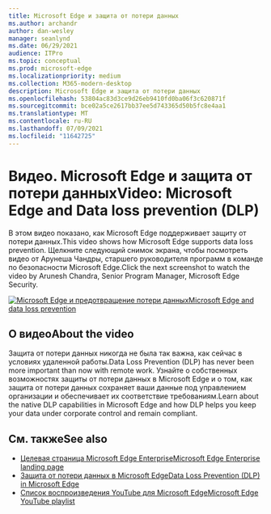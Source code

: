 ```yaml
---
title: Microsoft Edge и защита от потери данных
ms.author: archandr
author: dan-wesley
manager: seanlynd
ms.date: 06/29/2021
audience: ITPro
ms.topic: conceptual
ms.prod: microsoft-edge
ms.localizationpriority: medium
ms.collection: M365-modern-desktop
description: Microsoft Edge и защита от потери данных
ms.openlocfilehash: 53804ac83d3ce9d26eb9410fd0ba06f3c620871f
ms.sourcegitcommit: bce02a5ce2617bb37ee5d743365d50b5fc8e4aa1
ms.translationtype: MT
ms.contentlocale: ru-RU
ms.lasthandoff: 07/09/2021
ms.locfileid: "11642725"
---
```

# <a name="video-microsoft-edge-and-data-loss-prevention-dlp"></a><span data-ttu-id="932b9-103">Видео. Microsoft Edge и защита от потери данных</span><span class="sxs-lookup"><span data-stu-id="932b9-103">Video: Microsoft Edge and Data loss prevention (DLP)</span></span>

<span data-ttu-id="932b9-104">В этом видео показано, как Microsoft Edge поддерживает защиту от потери данных.</span><span class="sxs-lookup"><span data-stu-id="932b9-104">This video shows how Microsoft Edge supports data loss prevention.</span></span> <span data-ttu-id="932b9-105">Щелкните следующий снимок экрана, чтобы посмотреть видео от Арунеша Чандры, старшего руководителя программ в команде по безопасности Microsoft Edge.</span><span class="sxs-lookup"><span data-stu-id="932b9-105">Click the next screenshot to watch the video by Arunesh Chandra, Senior Program Manager, Microsoft Edge Security.</span></span>

[![ <span data-ttu-id="932b9-106">Microsoft Edge и предотвращение потери данных</span><span class="sxs-lookup"><span data-stu-id="932b9-106">Microsoft Edge and data loss prevention</span></span>](media/microsoft-edge-security-dlp/0.png)](http://www.youtube.com/watch?v=dLD04U9eTqg " Microsoft Edge and data loss prevention")

## <a name="about-the-video"></a><span data-ttu-id="932b9-107">О видео</span><span class="sxs-lookup"><span data-stu-id="932b9-107">About the video</span></span>

<span data-ttu-id="932b9-108">Защита от потери данных никогда не была так важна, как сейчас в условиях удаленной работы.</span><span class="sxs-lookup"><span data-stu-id="932b9-108">Data Loss Prevention (DLP) has never been more important than now with remote work.</span></span> <span data-ttu-id="932b9-109">Узнайте о собственных возможностях защиты от потери данных в Microsoft Edge и о том, как защита от потери данных сохраняет ваши данные под управлением организации и обеспечивает их соответствие требованиям.</span><span class="sxs-lookup"><span data-stu-id="932b9-109">Learn about the native DLP capabilities in Microsoft Edge and how DLP helps you keep your data under corporate control and remain compliant.</span></span>

## <a name="see-also"></a><span data-ttu-id="932b9-110">См. также</span><span class="sxs-lookup"><span data-stu-id="932b9-110">See also</span></span>

- [<span data-ttu-id="932b9-111">Целевая страница Microsoft Edge Enterprise</span><span class="sxs-lookup"><span data-stu-id="932b9-111">Microsoft Edge Enterprise landing page</span></span>](https://aka.ms/EdgeEnterprise)
- [<span data-ttu-id="932b9-112">Защита от потери данных в Microsoft Edge</span><span class="sxs-lookup"><span data-stu-id="932b9-112">Data Loss Prevention (DLP) in Microsoft Edge</span></span>](microsoft-edge-security-dlp.md)
- [<span data-ttu-id="932b9-113">Список воспроизведения YouTube для Microsoft Edge</span><span class="sxs-lookup"><span data-stu-id="932b9-113">Microsoft Edge YouTube playlist</span></span>](https://www.youtube.com/playlist?list=PLXtHYVsvn_b-uXh1tMeYpT-0iD8tD3tFy)
